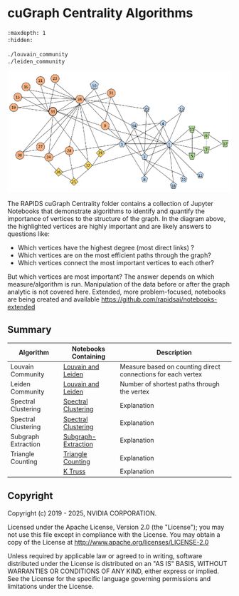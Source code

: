 
# cuGraph Centrality Algorithms

```{toctree}
:maxdepth: 1
:hidden:

./louvain_community
./leiden_community
```

![Zachary Karate Centrality Graph](../../_static/zachary_graph_clusters.png)

The RAPIDS cuGraph Centrality folder contains a collection of Jupyter Notebooks that demonstrate algorithms to identify and quantify the importance of vertices to the structure of the graph.  In the diagram above, the highlighted vertices are highly important and are likely answers to questions like:

* Which vertices have the highest degree (most direct links) ?
* Which vertices are on the most efficient paths through the graph?
* Which vertices connect the most important vertices to each other?

But which vertices are most important? The answer depends on which measure/algorithm is run.  Manipulation of the data before or after the graph analytic is not covered here. Extended, more problem-focused, notebooks are being created and available https://github.com/rapidsai/notebooks-extended

## Summary

|Algorithm          |Notebooks Containing                                                     |Description                                                  |
| --------------- | ------------------------------------------------------------ | ------------------------------------------------------------ |
|Louvain Community| [Louvain and Leiden](https://github.com/rapidsai/cugraph/blob/main/notebooks/algorithms/community/Louvain.ipynb)                  |Measure based on counting direct connections for each vertex|
|Leiden Community|[Louvain and Leiden](https://github.com/rapidsai/cugraph/blob/main/notebooks/algorithms/community/Louvain.ipynb)                    |Number of shortest paths through the vertex|
|Spectral Clustering|[Spectral Clustering](https://github.com/rapidsai/cugraph/blob/main/notebooks/algorithms/community/Spectral-Clustering.ipynb)|Explanation|
|Spectral Clustering|[Spectral Clustering](https://github.com/rapidsai/cugraph/blob/main/notebooks/algorithms/community/Spectral-Clustering.ipynb)|Explanation|
|Subgraph Extraction|[Subgraph-Extraction](https://github.com/rapidsai/cugraph/blob/main/notebooks/algorithms/community/Subgraph-Extraction.ipynb)|Explanation|
|Triangle Counting|[Triangle Counting](https://github.com/rapidsai/cugraph/blob/main/notebooks/algorithms/community/Triangle-Counting.ipynb)|Explanation|
||[K Truss](https://github.com/rapidsai/cugraph/blob/main/notebooks/algorithms/community/ktruss.ipynb)|Explanation|



## Copyright

Copyright (c) 2019 - 2025, NVIDIA CORPORATION.

Licensed under the Apache License, Version 2.0 (the "License");  you may not use this file except in compliance with the License. You may obtain a copy of the License at http://www.apache.org/licenses/LICENSE-2.0

Unless required by applicable law or agreed to in writing, software distributed under the License is distributed on an "AS IS" BASIS, WITHOUT WARRANTIES OR CONDITIONS OF ANY KIND, either express or implied. See the License for the specific language governing permissions and limitations under the License.
